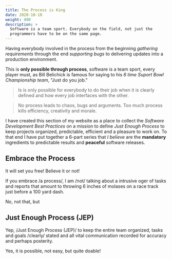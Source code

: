 ```yaml
---
title: The Process is King
date: 2020-10-10
weight: 400
description: >
  Software is a team sport. Everybody on the field, not just the
  programmers have to be on the same page.
---
```



Having everybody involved in the process from the beginning
_gathering requirements_ through the end _supporting bugs_ to
delivering updates into a production environment. 

This is **only possible through process**, software is a team sport,
every player must, as Bill Belichick is famous for saying to his _6
time Suport Bowl Championship team_, "Just do you job."

> Is is only possible for everybody to do their job when it is clearly
> defined and how every job interfaces with the other.


> No process leads to chaos, bugs and arguments. Too much process
> kills efficiency, creativity and morale.

I have created this section of my website as a place to collect the
_Software Development Best Practices_ on a mission to define _Just
Enough Process_ to keep projects organized, predictable, efficient and
a pleasure to work on. To that end I have put together a 6-part series
that _I believe_ are the **mandatory** ingredients to predictable
results and **peaceful** software releases.


## Embrace the Process

It will set you free! Believe it or not! 

If you embrace /a process/, I am /not/ talking about a intrusive oger
of tasks and reports that amount to throwing 6 inches of molases on a
race track just before a 100 yard dash.

No, not that, but 

## Just Enough Process (JEP)

Yep, /Just Enough Process (JEP)/ to keep the entire team organized,
tasks and goals /clearly/ stated and all vital communication recorded
for accuracy and perhaps posterity.

Yes, it is possible, not easy, but quite doable!


